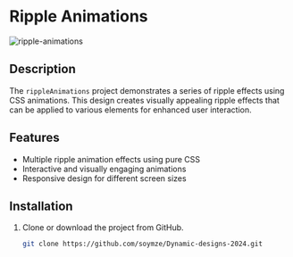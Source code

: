 # Ripple Animations
![ripple-animations](https://github.com/soymze/Dynamic-designs-2024/blob/master/ripple-animation.gif)
## Description
The `rippleAnimations` project demonstrates a series of ripple effects using CSS animations. This design creates visually appealing ripple effects that can be applied to various elements for enhanced user interaction.

## Features
- Multiple ripple animation effects using pure CSS
- Interactive and visually engaging animations
- Responsive design for different screen sizes

## Installation
1. Clone or download the project from GitHub.
   ```bash
   git clone https://github.com/soymze/Dynamic-designs-2024.git
